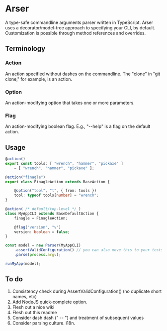 # Arser
A type-safe commandline arguments parser written in TypeScript. Arser uses a
decorator/model-tree approach to specifying your CLI, by default.
Customization is possible through method references and overrides.

## Terminology

### Action
An action specified without dashes on the commandline. The "clone" in "git
clone," for example, is an action.

### Option
An action-modifying option that takes one or more parameters.

### Flag
An action-modifying boolean flag. E.g., "--help" is a flag on the default
action.

## Usage
```typescript
@action()
export const tools: [ "wrench", "hammer", "pickaxe" ]
    = [ "wrench", "hammer", "pickaxe" ];

@action("finagle")
export class FinagleAction extends BaseAction {

    @option("tool", "t", { from: tools })
    tool: typeof tools[number] = "wrench";
}

@action( /* default/top-level */ )
class MyAppCLI extends BaseDefaultAction {
    finagle = FinagleAction;

    @flag("version", "v")
    version: boolean = false;
}

const model = new Parser(MyAppCLI)
    .assertValidConfiguration() // you can also move this to your tests
    .parse(process.argv);

runMyApp(model);
```

## To do
1. Consistency check during AssertValidConfiguration() (no duplicate short names, etc)
2. Add NodeJS quick-complete option.
3. Flesh out a nice wiki
4. Flesh out this readme
5. Consider dash dash (" -- ") and treatment of subsequent values
6. Consider parsing culture. i18n.